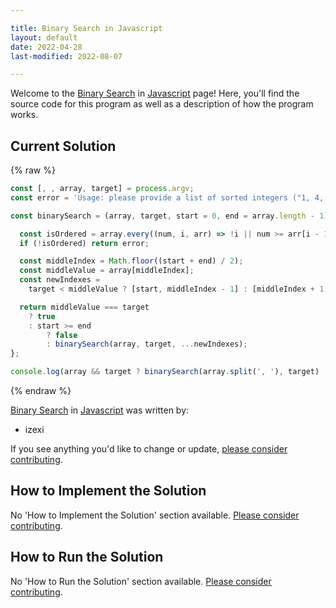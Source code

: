 ```yaml
---

title: Binary Search in Javascript
layout: default
date: 2022-04-28
last-modified: 2022-08-07

---
```


Welcome to the [Binary Search](https://sampleprograms.io/projects/binary-search) in [Javascript](https://sampleprograms.io/languages/javascript) page! Here, you'll find the source code for this program as well as a description of how the program works.

## Current Solution

{% raw %}

```javascript
const [, , array, target] = process.argv;
const error = 'Usage: please provide a list of sorted integers ("1, 4, 5, 11, 12") and the integer to find ("11")';

const binarySearch = (array, target, start = 0, end = array.length - 1) => {

  const isOrdered = array.every((num, i, arr) => !i || num >= arr[i - 1]);
  if (!isOrdered) return error;

  const middleIndex = Math.floor((start + end) / 2);
  const middleValue = array[middleIndex];
  const newIndexes =
    target < middleValue ? [start, middleIndex - 1] : [middleIndex + 1, end];

  return middleValue === target
    ? true
    : start >= end
        ? false
        : binarySearch(array, target, ...newIndexes);
};

console.log(array && target ? binarySearch(array.split(', '), target) : error);
```

{% endraw %}

[Binary Search](https://sampleprograms.io/projects/binary-search) in [Javascript](https://sampleprograms.io/languages/javascript) was written by:

- izexi

If you see anything you'd like to change or update, [please consider contributing](https://github.com/TheRenegadeCoder/sample-programs).

## How to Implement the Solution

No 'How to Implement the Solution' section available. [Please consider contributing](https://github.com/TheRenegadeCoder/sample-programs-website).

## How to Run the Solution

No 'How to Run the Solution' section available. [Please consider contributing](https://github.com/TheRenegadeCoder/sample-programs-website).